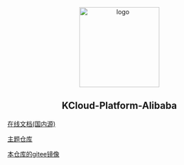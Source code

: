 <p align="center"><a href="https://xugaoyi.com/" target="_blank" rel="noopener noreferrer"><img width="180" src="https://fastly.jsdelivr.net/gh/xugaoyi/image_store/blog/20200409124835.png" alt="logo"></a></p>


<h2 align="center">KCloud-Platform-Alibaba</h2>

[在线文档(国内源)](https://github.com/KouShenhai)

[主题仓库](https://github.com/KouShenhai/KCloud-Platform-Alibaba)

[本仓库的gitee镜像](https://gitee.com/KouShenhai/KCloud-Platform-Alibaba)

